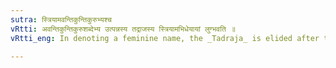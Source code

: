 ```yaml
---
sutra: स्त्रियामवन्तिकुन्तिकुरुभ्यश्च
vRtti: अवन्तिकुन्तिकुरुशब्देभ्य उत्पन्नस्य तद्राजस्य स्त्रियामभिधेयायां लुग्भवति ॥
vRtti_eng: In denoting a feminine name, the _Tadraja_ is elided after the words _Avanti_, _Kunti_ and _Kuru_.

---
```

